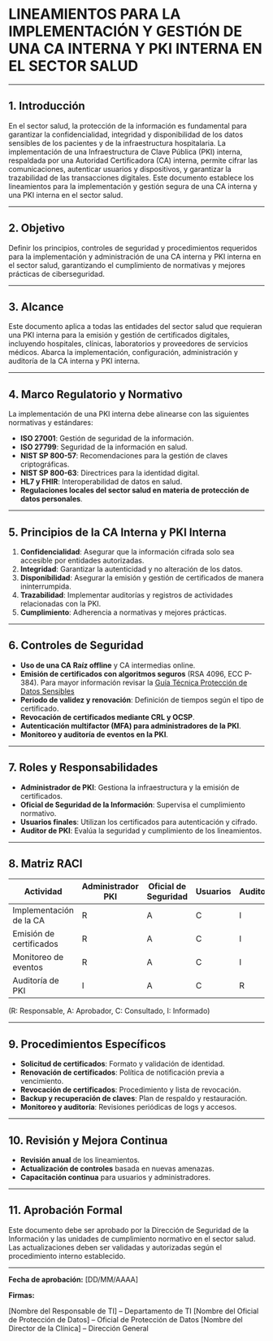 # **LINEAMIENTOS PARA LA IMPLEMENTACIÓN Y GESTIÓN DE UNA CA INTERNA Y PKI INTERNA EN EL SECTOR SALUD**

---

## **1. Introducción**

En el sector salud, la protección de la información es fundamental para garantizar la confidencialidad, integridad y disponibilidad de los datos sensibles de los pacientes y de la infraestructura hospitalaria. La implementación de una Infraestructura de Clave Pública (PKI) interna, respaldada por una Autoridad Certificadora (CA) interna, permite cifrar las comunicaciones, autenticar usuarios y dispositivos, y garantizar la trazabilidad de las transacciones digitales. Este documento establece los lineamientos para la implementación y gestión segura de una CA interna y una PKI interna en el sector salud.

---

## **2. Objetivo**

Definir los principios, controles de seguridad y procedimientos requeridos para la implementación y administración de una CA interna y PKI interna en el sector salud, garantizando el cumplimiento de normativas y mejores prácticas de ciberseguridad.

---

## **3. Alcance**

Este documento aplica a todas las entidades del sector salud que requieran una PKI interna para la emisión y gestión de certificados digitales, incluyendo hospitales, clínicas, laboratorios y proveedores de servicios médicos. Abarca la implementación, configuración, administración y auditoría de la CA interna y PKI interna.

---

## **4. Marco Regulatorio y Normativo**

La implementación de una PKI interna debe alinearse con las siguientes normativas y estándares:
- **ISO 27001**: Gestión de seguridad de la información.
- **ISO 27799**: Seguridad de la información en salud.
- **NIST SP 800-57**: Recomendaciones para la gestión de claves criptográficas.
- **NIST SP 800-63**: Directrices para la identidad digital.
- **HL7 y FHIR**: Interoperabilidad de datos en salud.
- **Regulaciones locales del sector salud en materia de protección de datos personales**.

---

## **5. Principios de la CA Interna y PKI Interna**

1. **Confidencialidad**: Asegurar que la información cifrada solo sea accesible por entidades autorizadas.
2. **Integridad**: Garantizar la autenticidad y no alteración de los datos.
3. **Disponibilidad**: Asegurar la emisión y gestión de certificados de manera ininterrumpida.
4. **Trazabilidad**: Implementar auditorías y registros de actividades relacionadas con la PKI.
5. **Cumplimiento**: Adherencia a normativas y mejores prácticas.

---

## **6. Controles de Seguridad**

- **Uso de una CA Raíz offline** y CA intermedias online.
- **Emisión de certificados con algoritmos seguros** (RSA 4096, ECC P-384). Para mayor información revisar la [Guía Técnica Protección de Datos Sensibles](/guias/guia-tecnica-proteccion-datos.md)
- **Periodo de validez y renovación**: Definición de tiempos según el tipo de certificado.
- **Revocación de certificados mediante CRL y OCSP**.
- **Autenticación multifactor (MFA) para administradores de la PKI**.
- **Monitoreo y auditoría de eventos en la PKI**.

---

## **7. Roles y Responsabilidades**

- **Administrador de PKI**: Gestiona la infraestructura y la emisión de certificados.
- **Oficial de Seguridad de la Información**: Supervisa el cumplimiento normativo.
- **Usuarios finales**: Utilizan los certificados para autenticación y cifrado.
- **Auditor de PKI**: Evalúa la seguridad y cumplimiento de los lineamientos.

---

## **8. Matriz RACI**

| Actividad | Administrador PKI | Oficial de Seguridad | Usuarios | Auditor |
|-----------|------------------|----------------------|---------|---------|
| Implementación de la CA | R | A | C | I |
| Emisión de certificados | R | A | C | I |
| Monitoreo de eventos | R | A | C | I |
| Auditoría de PKI | I | A | C | R |

(R: Responsable, A: Aprobador, C: Consultado, I: Informado)

---

## **9. Procedimientos Específicos**

- **Solicitud de certificados**: Formato y validación de identidad.
- **Renovación de certificados**: Política de notificación previa a vencimiento.
- **Revocación de certificados**: Procedimiento y lista de revocación.
- **Backup y recuperación de claves**: Plan de respaldo y restauración.
- **Monitoreo y auditoría**: Revisiones periódicas de logs y accesos.

---

## **10. Revisión y Mejora Continua**

- **Revisión anual** de los lineamientos.
- **Actualización de controles** basada en nuevas amenazas.
- **Capacitación continua** para usuarios y administradores.

---

## **11. Aprobación Formal**

Este documento debe ser aprobado por la Dirección de Seguridad de la Información y las unidades de cumplimiento normativo en el sector salud. Las actualizaciones deben ser validadas y autorizadas según el procedimiento interno establecido.

---

**Fecha de aprobación:** [DD/MM/AAAA]

**Firmas:**

[Nombre del Responsable de TI] – Departamento de TI 
[Nombre del Oficial de Protección de Datos] – Oficial de Protección de Datos 
[Nombre del Director de la Clínica] – Dirección General
